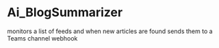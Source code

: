 # Ai_BlogSummarizer
monitors a list of feeds and when new articles are found sends them to a Teams channel webhook
